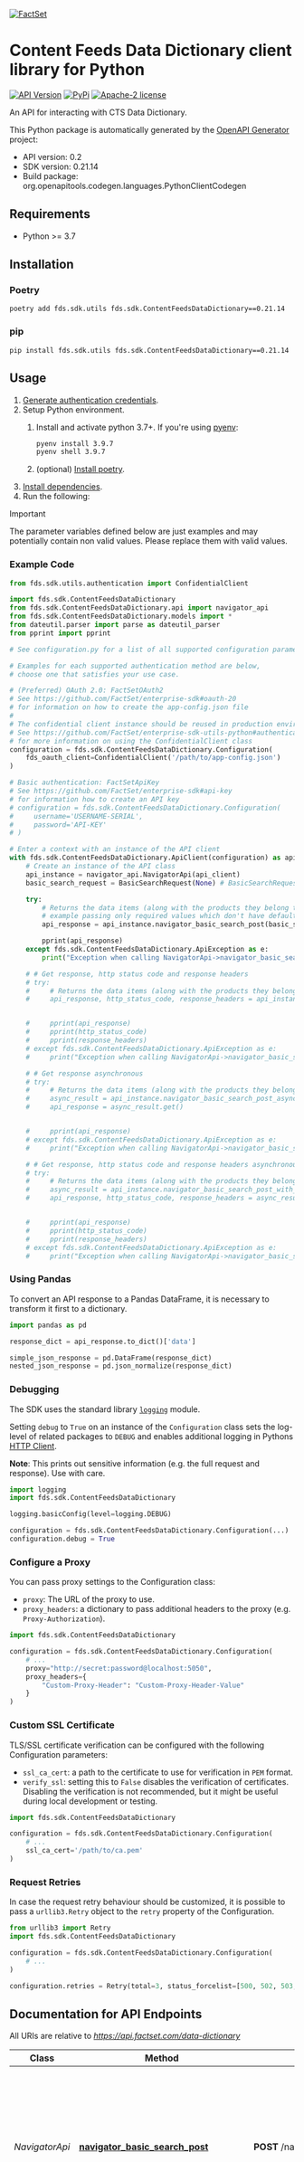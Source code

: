 [![FactSet](https://raw.githubusercontent.com/factset/enterprise-sdk/main/docs/images/factset-logo.svg)](https://www.factset.com)

# Content Feeds Data Dictionary client library for Python

[![API Version](https://img.shields.io/badge/api-v0.2-blue)]()
[![PyPi](https://img.shields.io/pypi/v/fds.sdk.ContentFeedsDataDictionary/0.21.14)](https://pypi.org/project/fds.sdk.ContentFeedsDataDictionary/v/0.21.14)
[![Apache-2 license](https://img.shields.io/badge/license-Apache2-brightgreen.svg)](https://www.apache.org/licenses/LICENSE-2.0)

An API for interacting with CTS Data Dictionary.

This Python package is automatically generated by the [OpenAPI Generator](https://openapi-generator.tech) project:

- API version: 0.2
- SDK version: 0.21.14
- Build package: org.openapitools.codegen.languages.PythonClientCodegen

## Requirements

* Python >= 3.7

## Installation

### Poetry

```shell
poetry add fds.sdk.utils fds.sdk.ContentFeedsDataDictionary==0.21.14
```

### pip

```shell
pip install fds.sdk.utils fds.sdk.ContentFeedsDataDictionary==0.21.14
```

## Usage

1. [Generate authentication credentials](../../../../README.md#authentication).
2. Setup Python environment.
   1. Install and activate python 3.7+. If you're using [pyenv](https://github.com/pyenv/pyenv):

      ```sh
      pyenv install 3.9.7
      pyenv shell 3.9.7
      ```

   2. (optional) [Install poetry](https://python-poetry.org/docs/#installation).
3. [Install dependencies](#installation).
4. Run the following:

> [!IMPORTANT]
> The parameter variables defined below are just examples and may potentially contain non valid values. Please replace them with valid values.

### Example Code

```python
from fds.sdk.utils.authentication import ConfidentialClient

import fds.sdk.ContentFeedsDataDictionary
from fds.sdk.ContentFeedsDataDictionary.api import navigator_api
from fds.sdk.ContentFeedsDataDictionary.models import *
from dateutil.parser import parse as dateutil_parser
from pprint import pprint

# See configuration.py for a list of all supported configuration parameters.

# Examples for each supported authentication method are below,
# choose one that satisfies your use case.

# (Preferred) OAuth 2.0: FactSetOAuth2
# See https://github.com/FactSet/enterprise-sdk#oauth-20
# for information on how to create the app-config.json file
#
# The confidential client instance should be reused in production environments.
# See https://github.com/FactSet/enterprise-sdk-utils-python#authentication
# for more information on using the ConfidentialClient class
configuration = fds.sdk.ContentFeedsDataDictionary.Configuration(
    fds_oauth_client=ConfidentialClient('/path/to/app-config.json')
)

# Basic authentication: FactSetApiKey
# See https://github.com/FactSet/enterprise-sdk#api-key
# for information how to create an API key
# configuration = fds.sdk.ContentFeedsDataDictionary.Configuration(
#     username='USERNAME-SERIAL',
#     password='API-KEY'
# )

# Enter a context with an instance of the API client
with fds.sdk.ContentFeedsDataDictionary.ApiClient(configuration) as api_client:
    # Create an instance of the API class
    api_instance = navigator_api.NavigatorApi(api_client)
    basic_search_request = BasicSearchRequest(None) # BasicSearchRequest | A list of search terms (each term must be at least two characters).

    try:
        # Returns the data items (along with the products they belong to) that contain at least one of the search terms as a substring of either their name or description.
        # example passing only required values which don't have defaults set
        api_response = api_instance.navigator_basic_search_post(basic_search_request)

        pprint(api_response)
    except fds.sdk.ContentFeedsDataDictionary.ApiException as e:
        print("Exception when calling NavigatorApi->navigator_basic_search_post: %s\n" % e)

    # # Get response, http status code and response headers
    # try:
    #     # Returns the data items (along with the products they belong to) that contain at least one of the search terms as a substring of either their name or description.
    #     api_response, http_status_code, response_headers = api_instance.navigator_basic_search_post_with_http_info(basic_search_request)


    #     pprint(api_response)
    #     pprint(http_status_code)
    #     pprint(response_headers)
    # except fds.sdk.ContentFeedsDataDictionary.ApiException as e:
    #     print("Exception when calling NavigatorApi->navigator_basic_search_post: %s\n" % e)

    # # Get response asynchronous
    # try:
    #     # Returns the data items (along with the products they belong to) that contain at least one of the search terms as a substring of either their name or description.
    #     async_result = api_instance.navigator_basic_search_post_async(basic_search_request)
    #     api_response = async_result.get()


    #     pprint(api_response)
    # except fds.sdk.ContentFeedsDataDictionary.ApiException as e:
    #     print("Exception when calling NavigatorApi->navigator_basic_search_post: %s\n" % e)

    # # Get response, http status code and response headers asynchronous
    # try:
    #     # Returns the data items (along with the products they belong to) that contain at least one of the search terms as a substring of either their name or description.
    #     async_result = api_instance.navigator_basic_search_post_with_http_info_async(basic_search_request)
    #     api_response, http_status_code, response_headers = async_result.get()


    #     pprint(api_response)
    #     pprint(http_status_code)
    #     pprint(response_headers)
    # except fds.sdk.ContentFeedsDataDictionary.ApiException as e:
    #     print("Exception when calling NavigatorApi->navigator_basic_search_post: %s\n" % e)

```

### Using Pandas

To convert an API response to a Pandas DataFrame, it is necessary to transform it first to a dictionary.
```python
import pandas as pd

response_dict = api_response.to_dict()['data']

simple_json_response = pd.DataFrame(response_dict)
nested_json_response = pd.json_normalize(response_dict)
```

### Debugging

The SDK uses the standard library [`logging`](https://docs.python.org/3/library/logging.html#module-logging) module.

Setting `debug` to `True` on an instance of the `Configuration` class sets the log-level of related packages to `DEBUG`
and enables additional logging in Pythons [HTTP Client](https://docs.python.org/3/library/http.client.html).

**Note**: This prints out sensitive information (e.g. the full request and response). Use with care.

```python
import logging
import fds.sdk.ContentFeedsDataDictionary

logging.basicConfig(level=logging.DEBUG)

configuration = fds.sdk.ContentFeedsDataDictionary.Configuration(...)
configuration.debug = True
```

### Configure a Proxy

You can pass proxy settings to the Configuration class:

* `proxy`: The URL of the proxy to use.
* `proxy_headers`: a dictionary to pass additional headers to the proxy (e.g. `Proxy-Authorization`).

```python
import fds.sdk.ContentFeedsDataDictionary

configuration = fds.sdk.ContentFeedsDataDictionary.Configuration(
    # ...
    proxy="http://secret:password@localhost:5050",
    proxy_headers={
        "Custom-Proxy-Header": "Custom-Proxy-Header-Value"
    }
)
```

### Custom SSL Certificate

TLS/SSL certificate verification can be configured with the following Configuration parameters:

* `ssl_ca_cert`: a path to the certificate to use for verification in `PEM` format.
* `verify_ssl`: setting this to `False` disables the verification of certificates.
  Disabling the verification is not recommended, but it might be useful during
  local development or testing.

```python
import fds.sdk.ContentFeedsDataDictionary

configuration = fds.sdk.ContentFeedsDataDictionary.Configuration(
    # ...
    ssl_ca_cert='/path/to/ca.pem'
)
```

### Request Retries

In case the request retry behaviour should be customized, it is possible to pass a `urllib3.Retry` object to the `retry` property of the Configuration.

```python
from urllib3 import Retry
import fds.sdk.ContentFeedsDataDictionary

configuration = fds.sdk.ContentFeedsDataDictionary.Configuration(
    # ...
)

configuration.retries = Retry(total=3, status_forcelist=[500, 502, 503, 504])
```


## Documentation for API Endpoints

All URIs are relative to *https://api.factset.com/data-dictionary*

Class | Method | HTTP request | Description
------------ | ------------- | ------------- | -------------
*NavigatorApi* | [**navigator_basic_search_post**](https://github.com/FactSet/enterprise-sdk/tree/main/code/python/ContentFeedsDataDictionary/v1/docs/NavigatorApi.md#navigator_basic_search_post) | **POST** /navigator/basic_search | Returns the data items (along with the products they belong to) that contain at least one of the search terms as a substring of either their name or description.
*NavigatorApi* | [**navigator_data_items_product_id_get**](https://github.com/FactSet/enterprise-sdk/tree/main/code/python/ContentFeedsDataDictionary/v1/docs/NavigatorApi.md#navigator_data_items_product_id_get) | **GET** /navigator/data_items/{Product_id} | Get the list of data items associated with a product for Navigator.
*NavigatorApi* | [**navigator_products_get**](https://github.com/FactSet/enterprise-sdk/tree/main/code/python/ContentFeedsDataDictionary/v1/docs/NavigatorApi.md#navigator_products_get) | **GET** /navigator/products | Get the list of products for Navigator.
*NavigatorApi* | [**navigator_sources_data_item_id_get**](https://github.com/FactSet/enterprise-sdk/tree/main/code/python/ContentFeedsDataDictionary/v1/docs/NavigatorApi.md#navigator_sources_data_item_id_get) | **GET** /navigator/sources/{DataItem_id} | Get a list of sources where the specified data item can be found, for each delivery method, filtered to the appearances of the given data item within the specified product.
*NavigatorApi* | [**navigator_sources_get**](https://github.com/FactSet/enterprise-sdk/tree/main/code/python/ContentFeedsDataDictionary/v1/docs/NavigatorApi.md#navigator_sources_get) | **GET** /navigator/sources | Get a list of sources by delivery method for the given product_id
*NavigatorApi* | [**navigator_table_fields_table_id_get**](https://github.com/FactSet/enterprise-sdk/tree/main/code/python/ContentFeedsDataDictionary/v1/docs/NavigatorApi.md#navigator_table_fields_table_id_get) | **GET** /navigator/table_fields/{Table_id} | Get the list of fields associated with a table for Navigator, and the code information for the specified data item, if applicable.


## Documentation For Models

 - [ApiEndpoint](https://github.com/FactSet/enterprise-sdk/tree/main/code/python/ContentFeedsDataDictionary/v1/docs/ApiEndpoint.md)
 - [BasicSearchRequest](https://github.com/FactSet/enterprise-sdk/tree/main/code/python/ContentFeedsDataDictionary/v1/docs/BasicSearchRequest.md)
 - [BasicSearchResponse](https://github.com/FactSet/enterprise-sdk/tree/main/code/python/ContentFeedsDataDictionary/v1/docs/BasicSearchResponse.md)
 - [BasicSearchResponseResults](https://github.com/FactSet/enterprise-sdk/tree/main/code/python/ContentFeedsDataDictionary/v1/docs/BasicSearchResponseResults.md)
 - [DataItem](https://github.com/FactSet/enterprise-sdk/tree/main/code/python/ContentFeedsDataDictionary/v1/docs/DataItem.md)
 - [NavigatorSourcesResponse](https://github.com/FactSet/enterprise-sdk/tree/main/code/python/ContentFeedsDataDictionary/v1/docs/NavigatorSourcesResponse.md)
 - [Product](https://github.com/FactSet/enterprise-sdk/tree/main/code/python/ContentFeedsDataDictionary/v1/docs/Product.md)
 - [ReferenceGroup](https://github.com/FactSet/enterprise-sdk/tree/main/code/python/ContentFeedsDataDictionary/v1/docs/ReferenceGroup.md)
 - [Table](https://github.com/FactSet/enterprise-sdk/tree/main/code/python/ContentFeedsDataDictionary/v1/docs/Table.md)
 - [TableCodeFieldInfoResponse](https://github.com/FactSet/enterprise-sdk/tree/main/code/python/ContentFeedsDataDictionary/v1/docs/TableCodeFieldInfoResponse.md)
 - [TableCodeInfo](https://github.com/FactSet/enterprise-sdk/tree/main/code/python/ContentFeedsDataDictionary/v1/docs/TableCodeInfo.md)
 - [TableField](https://github.com/FactSet/enterprise-sdk/tree/main/code/python/ContentFeedsDataDictionary/v1/docs/TableField.md)


## Documentation For Authorization


## FactSetApiKey

- **Type**: HTTP basic authentication


## FactSetOAuth2

- **Type**: OAuth
- **Flow**: application
- **Authorization URL**: 
- **Scopes**: N/A


## Notes for Large OpenAPI documents
If the OpenAPI document is large, imports in fds.sdk.ContentFeedsDataDictionary.apis and fds.sdk.ContentFeedsDataDictionary.models may fail with a
RecursionError indicating the maximum recursion limit has been exceeded. In that case, there are a couple of solutions:

Solution 1:
Use specific imports for apis and models like:
- `from fds.sdk.ContentFeedsDataDictionary.api.default_api import DefaultApi`
- `from fds.sdk.ContentFeedsDataDictionary.model.pet import Pet`

Solution 2:
Before importing the package, adjust the maximum recursion limit as shown below:
```
import sys
sys.setrecursionlimit(1500)
import fds.sdk.ContentFeedsDataDictionary
from fds.sdk.ContentFeedsDataDictionary.apis import *
from fds.sdk.ContentFeedsDataDictionary.models import *
```

## Contributing

Please refer to the [contributing guide](../../../../CONTRIBUTING.md).

## Copyright

Copyright 2022 FactSet Research Systems Inc

Licensed under the Apache License, Version 2.0 (the "License");
you may not use this file except in compliance with the License.
You may obtain a copy of the License at

    http://www.apache.org/licenses/LICENSE-2.0

Unless required by applicable law or agreed to in writing, software
distributed under the License is distributed on an "AS IS" BASIS,
WITHOUT WARRANTIES OR CONDITIONS OF ANY KIND, either express or implied.
See the License for the specific language governing permissions and
limitations under the License.

